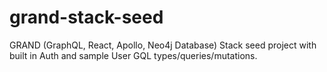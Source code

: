 # grand-stack-seed
GRAND (GraphQL, React, Apollo, Neo4j Database) Stack seed project with built in Auth and sample User GQL types/queries/mutations.
